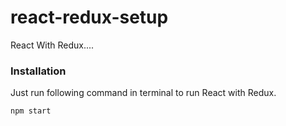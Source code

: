 # react-redux-setup
React With  Redux....

### Installation

Just run following command in terminal to run React with Redux.

`````````
npm start
`````````